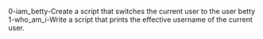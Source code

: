0-iam_betty-Create a script that switches the current user to the user betty
1-who_am_i-Write a script that prints the effective username of the current user.
